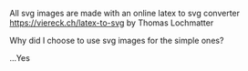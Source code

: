 All svg images are made with an online latex to svg converter https://viereck.ch/latex-to-svg by Thomas Lochmatter

Why did I choose to use svg images for the simple ones? 

...Yes